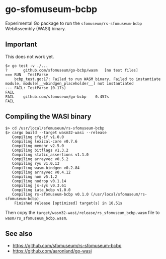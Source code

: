 # go-sfomuseum-bcbp

Experimental Go package to run the `sfomuseum/rs-sfomuseum-bcbp` WebAssembly (WASI) binary.

## Important

This does not work yet.

```
$> go test -v ./...
?   	github.com/sfomuseum/go-bcbp/wasm	[no test files]
=== RUN   TestParse
    bcbp_test.go:17: Failed to run WASM binary, Failed to instantiate module, module[__wbindgen_placeholder__] not instantiated
--- FAIL: TestParse (0.17s)
FAIL
FAIL	github.com/sfomuseum/go-bcbp	0.457s
FAIL
```

## Compiling the WASI binary

```
$> cd /usr/local/sfomuseum/rs-sfomuseum-bcbp
$> cargo build --target wasm32-wasi --release
   Compiling cfg-if v1.0.0
   Compiling lexical-core v0.7.6
   Compiling memchr v2.5.0
   Compiling bitflags v1.3.2
   Compiling static_assertions v1.1.0
   Compiling arrayvec v0.5.2
   Compiling ryu v1.0.13
   Compiling wasm-bindgen v0.2.84
   Compiling arrayvec v0.4.12
   Compiling nom v5.1.2
   Compiling nodrop v0.1.14
   Compiling js-sys v0.3.61
   Compiling iata_bcbp v1.0.0
   Compiling rs-sfomuseum-bcbp v0.1.0 (/usr/local/sfomuseum/rs-sfomuseum-bcbp)
    Finished release [optimized] target(s) in 10.51s
```

Then copy the `target/wasm32-wasi/release/rs_sfomuseum_bcbp.wasm` file to `wasm/rs_sfomuseum_bcbp.wasm`.

## See also

* https://github.com/sfomuseum/rs-sfomuseum-bcbp
* https://github.com/aaronland/go-wasi